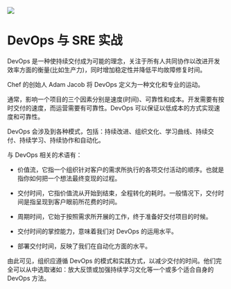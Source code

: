 ![](https://cdn-images-1.medium.com/max/2000/1*xhBXGvGwX3Y-wv20rQIrng.jpeg)

# DevOps 与 SRE 实战

DevOps 是一种使持续交付成为可能的理念，关注于所有人共同协作以改进开发效率方面的衡量(比如生产力)，同时增加稳定性并降低平均故障修复时间。

Chef 的创始人 Adam Jacob 将 DevOps 定义为一种文化和专业的运动。

通常，影响一个项目的三个因素分别是速度(时间)、可靠性和成本。开发需要有按时交付的速度，而运营需要有可靠性。DevOps 可以保证以低成本的方式实现速度和可靠性。

DevOps 会涉及到各种模式，包括：持续改进、组织文化、学习曲线、持续交付、持续学习、持续协作和自动化。

与 DevOps 相关的术语有：

- 价值流，它指一个组织针对客户的需求所执行的各项交付活动的顺序。也就是指你如何把一个想法最终变现的过程。

- 交付时间，它指价值流从开始到结束，全程转化的耗时。一般情况下，交付时间是指呈现到客户眼前所花费的时间。

- 周期时间，它始于按照需求所开展的工作，终于准备好交付项目的时候。

- 交付时间的掌控能力，意味着我们对 DevOps 的运用水平。

- 部署交付时间，反映了我们在自动化方面的水平。

由此可见，组织应遵循 DevOps 的模式和实践方式，以减少交付的时间。他们完全可以从中选取诸如：放大反馈或加强持续学习文化等一个或多个适合自身的 DevOps 方法。
